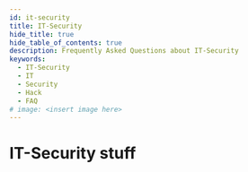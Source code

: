 ```yaml
---
id: it-security
title: IT-Security
hide_title: true
hide_table_of_contents: true
description: Frequently Asked Questions about IT-Security
keywords:
  - IT-Security
  - IT
  - Security
  - Hack
  - FAQ
# image: <insert image here>
---
```


# IT-Security stuff
